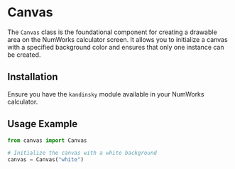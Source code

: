 # Canvas

The `Canvas` class is the foundational component for creating a drawable area on the NumWorks calculator screen. It allows you to initialize a canvas with a specified background color and ensures that only one instance can be created.

## Installation

Ensure you have the `kandinsky` module available in your NumWorks calculator.

## Usage Example

```python
from canvas import Canvas

# Initialize the canvas with a white background
canvas = Canvas("white")
```
